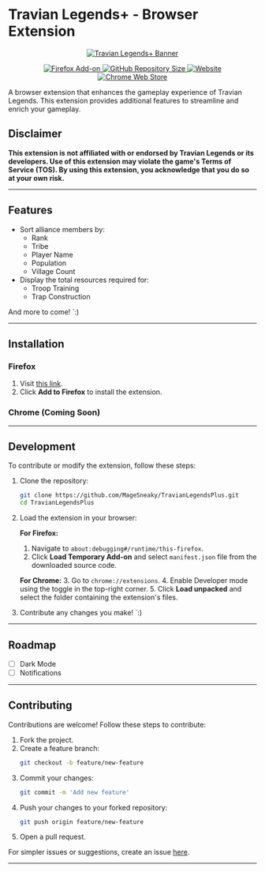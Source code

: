 # Travian Legends+ - Browser Extension

<p align="center">
  <a href="https://sneaky.pink">
    <img src="https://sneaky.pink/images/travianlegendsplusbanner.png" alt="Travian Legends+ Banner">
  </a>
</p>

<p align="center">
  <a href="https://addons.mozilla.org/en-US/firefox/addon/travianlegendsplus/">
    <img alt="Firefox Add-on" src="https://img.shields.io/badge/Firefox-Available?style=for-the-badge&logo=firefoxbrowser&logoColor=black&color=pink">
  </a>
  <a href="https://github.com/MageSneaky/TravianLegendsPlus">
    <img alt="GitHub Repository Size" src="https://img.shields.io/github/repo-size/MageSneaky/TravianLegendsPlus?label=Repo%20Size&logo=github&logoColor=black&labelColor=pink&style=for-the-badge&color=pink">
  </a>
  <a href="https://sneaky.pink">
    <img alt="Website" src="https://img.shields.io/badge/sneaky.pink-Visit?style=for-the-badge&color=pink">
  </a>
  <a href="https://chrome.google.com/webstore/detail/travianlegendsplus">
    <img alt="Chrome Web Store" src="https://img.shields.io/badge/Chrome-Coming%20Soon?style=for-the-badge&logo=googlechrome&logoColor=black&color=pink">
  </a>
</p>

A browser extension that enhances the gameplay experience of Travian Legends. This extension provides additional features to streamline and enrich your gameplay.

## Disclaimer

**This extension is not affiliated with or endorsed by Travian Legends or its developers. Use of this extension may violate the game's Terms of Service (TOS). By using this extension, you acknowledge that you do so at your own risk.**

---

## Features
- Sort alliance members by:
  - Rank
  - Tribe
  - Player Name
  - Population
  - Village Count
- Display the total resources required for:
  - Troop Training
  - Trap Construction

And more to come! `:)

---

## Installation

### Firefox
1. Visit [this link](https://addons.mozilla.org/en-US/firefox/addon/travianlegendsplus).
2. Click **Add to Firefox** to install the extension.

### Chrome (Coming Soon)

---

## Development

To contribute or modify the extension, follow these steps:

1. Clone the repository:
   ```bash
   git clone https://github.com/MageSneaky/TravianLegendsPlus.git
   cd TravianLegendsPlus
   ```

2. Load the extension in your browser:

   **For Firefox:**
   1. Navigate to `about:debugging#/runtime/this-firefox`.
   2. Click **Load Temporary Add-on** and select `manifest.json` file from the downloaded source code.

   **For Chrome:**
   3. Go to `chrome://extensions`.
   4. Enable Developer mode using the toggle in the top-right corner.
   5. Click **Load unpacked** and select the folder containing the extension's files.

3. Contribute any changes you make! `:)

---

## Roadmap
- [ ] Dark Mode
- [ ] Notifications

---

## Contributing
Contributions are welcome! Follow these steps to contribute:

1. Fork the project.
2. Create a feature branch:
   ```bash
   git checkout -b feature/new-feature
   ```
3. Commit your changes:
   ```bash
   git commit -m 'Add new feature'
   ```
4. Push your changes to your forked repository:
   ```bash
   git push origin feature/new-feature
   ```
5. Open a pull request.

For simpler issues or suggestions, create an issue [here](https://github.com/MageSneaky/TravianLegendsPlus/issues).

---